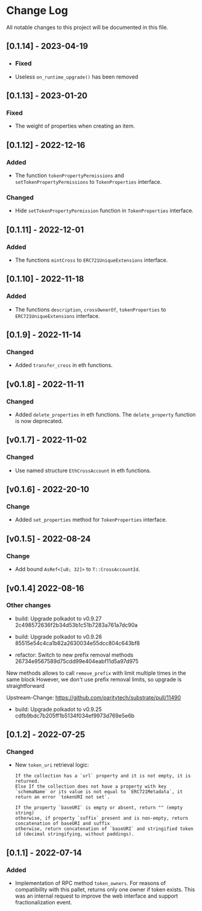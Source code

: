 # Change Log

All notable changes to this project will be documented in this file.

<!-- bureaucrate goes here -->
## [0.1.14] - 2023-04-19

- ### Fixed

- Useless `on_runtime_upgrade()` has been removed

## [0.1.13] - 2023-01-20

### Fixed

- The weight of properties when creating an item.

## [0.1.12] - 2022-12-16

### Added

- The function `tokenPropertyPermissions` and `setTokenPropertyPermissions` to `TokenProperties` interface.

### Changed

- Hide `setTokenPropertyPermission` function in `TokenProperties` interface.

## [0.1.11] - 2022-12-01

### Added

- The functions `mintCross` to `ERC721UniqueExtensions` interface.

## [0.1.10] - 2022-11-18

### Added

- The functions `description`, `crossOwnerOf`, `tokenProperties` to `ERC721UniqueExtensions` interface.

## [0.1.9] - 2022-11-14

### Changed

- Added `transfer_cross` in eth functions.

## [v0.1.8] - 2022-11-11

### Changed

- Added `delete_properties` in eth functions. The `delete_property` function is now deprecated.

## [v0.1.7] - 2022-11-02

### Changed

- Use named structure `EthCrossAccount` in eth functions.

## [v0.1.6] - 2022-20-10

### Change

- Added `set_properties` method for `TokenProperties` interface.

## [v0.1.5] - 2022-08-24

### Change

- Add bound `AsRef<[u8; 32]>` to `T::CrossAccountId`.

## [v0.1.4] 2022-08-16

### Other changes

- build: Upgrade polkadot to v0.9.27 2c498572636f2b34d53b1c51b7283a761a7dc90a

- build: Upgrade polkadot to v0.9.26 85515e54c4ca1b82a2630034e55dcc804c643bf8

- refactor: Switch to new prefix removal methods 26734e9567589d75cdd99e404eabf11d5a97d975

New methods allows to call `remove_prefix` with limit multiple times
in the same block
However, we don't use prefix removal limits, so upgrade is
straightforward

Upstream-Change: <https://github.com/paritytech/substrate/pull/11490>

- build: Upgrade polkadot to v0.9.25 cdfb9bdc7b205ff1b5134f034ef9973d769e5e6b

## [0.1.2] - 2022-07-25

### Changed

- New `token_uri` retrieval logic:

      If the collection has a `url` property and it is not empty, it is returned.
      Else If the collection does not have a property with key `schemaName` or its value is not equal to `ERC721Metadata`, it return an error `tokenURI not set`.

      If the property `baseURI` is empty or absent, return "" (empty string)
      otherwise, if property `suffix` present and is non-empty, return concatenation of baseURI and suffix
      otherwise, return concatenation of `baseURI` and stringified token id (decimal stringifying, without paddings).

## [0.1.1] - 2022-07-14

### Added

- Implementation of RPC method `token_owners`.
  For reasons of compatibility with this pallet, returns only one owner if token exists.
  This was an internal request to improve the web interface and support fractionalization event.
